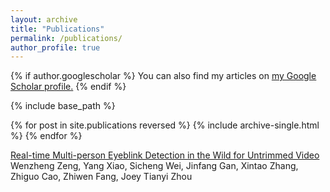 ```yaml
---
layout: archive
title: "Publications"
permalink: /publications/
author_profile: true
---
```


{% if author.googlescholar %}
  You can also find my articles on <u><a href="{{author.googlescholar}}">my Google Scholar profile</a>.</u>
{% endif %}

{% include base_path %}

{% for post in site.publications reversed %}
  {% include archive-single.html %}
{% endfor %}


[Real-time Multi-person Eyeblink Detection in the Wild for Untrimmed Video](https://openaccess.thecvf.com/content/CVPR2023/papers/Zeng_Real-Time_Multi-Person_Eyeblink_Detection_in_the_Wild_for_Untrimmed_Video_CVPR_2023_paper.pdf)
Wenzheng Zeng, Yang Xiao, Sicheng Wei, Jinfang Gan, Xintao Zhang, Zhiguo Cao, Zhiwen Fang, Joey Tianyi Zhou
